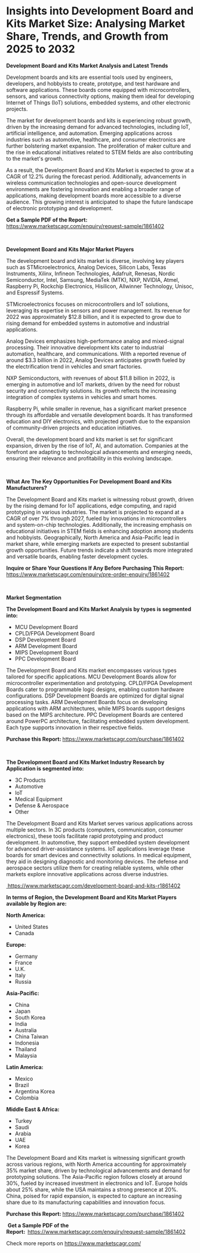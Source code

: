 <p><h1>Insights into Development Board and Kits Market Size: Analysing Market Share, Trends, and Growth from 2025 to 2032</h1></p><p><strong>Development Board and Kits Market Analysis and Latest Trends</strong></p>
<p><p>Development boards and kits are essential tools used by engineers, developers, and hobbyists to create, prototype, and test hardware and software applications. These boards come equipped with microcontrollers, sensors, and various connectivity options, making them ideal for developing Internet of Things (IoT) solutions, embedded systems, and other electronic projects. </p><p>The market for development boards and kits is experiencing robust growth, driven by the increasing demand for advanced technologies, including IoT, artificial intelligence, and automation. Emerging applications across industries such as automotive, healthcare, and consumer electronics are further bolstering market expansion. The proliferation of maker culture and the rise in educational initiatives related to STEM fields are also contributing to the market's growth.</p><p>As a result, the Development Board and Kits Market is expected to grow at a CAGR of 12.2% during the forecast period. Additionally, advancements in wireless communication technologies and open-source development environments are fostering innovation and enabling a broader range of applications, making development boards more accessible to a diverse audience. This growing interest is anticipated to shape the future landscape of electronic prototyping and development.</p></p>
<p><strong>Get a Sample PDF of the Report:&nbsp;</strong> <a href="https://www.marketscagr.com/enquiry/request-sample/1861402?utm_campaign=2306&utm_medium=2&utm_source=Github&utm_content=ia&utm_term=13022025&utm_id=development-board-and-kits">https://www.marketscagr.com/enquiry/request-sample/1861402</a></p>
<p>&nbsp;</p>
<p><strong>Development Board and Kits Major Market Players</strong></p>
<p><p>The development board and kits market is diverse, involving key players such as STMicroelectronics, Analog Devices, Silicon Labs, Texas Instruments, Xilinx, Infineon Technologies, Adafruit, Renesas, Nordic Semiconductor, Intel, Samsung, MediaTek (MTK), NXP, NVIDIA, Atmel, Raspberry Pi, Rockchip Electronics, Hisilicon, Allwinner Technology, Unisoc, and Espressif Systems. </p><p>STMicroelectronics focuses on microcontrollers and IoT solutions, leveraging its expertise in sensors and power management. Its revenue for 2022 was approximately $12.8 billion, and it is expected to grow due to rising demand for embedded systems in automotive and industrial applications.</p><p>Analog Devices emphasizes high-performance analog and mixed-signal processing. Their innovative development kits cater to industrial automation, healthcare, and communications. With a reported revenue of around $3.3 billion in 2022, Analog Devices anticipates growth fueled by the electrification trend in vehicles and smart factories.</p><p>NXP Semiconductors, with revenues of about $11.8 billion in 2022, is emerging in automotive and IoT markets, driven by the need for robust security and connectivity solutions. Its growth reflects the increasing integration of complex systems in vehicles and smart homes.</p><p>Raspberry Pi, while smaller in revenue, has a significant market presence through its affordable and versatile development boards. It has transformed education and DIY electronics, with projected growth due to the expansion of community-driven projects and education initiatives.</p><p>Overall, the development board and kits market is set for significant expansion, driven by the rise of IoT, AI, and automation. Companies at the forefront are adapting to technological advancements and emerging needs, ensuring their relevance and profitability in this evolving landscape.</p></p>
<p>&nbsp;</p>
<p><strong>What Are The Key Opportunities For Development Board and Kits Manufacturers?</strong></p>
<p><p>The Development Board and Kits market is witnessing robust growth, driven by the rising demand for IoT applications, edge computing, and rapid prototyping in various industries. The market is projected to expand at a CAGR of over 7% through 2027, fueled by innovations in microcontrollers and system-on-chip technologies. Additionally, the increasing emphasis on educational initiatives in STEM fields is enhancing adoption among students and hobbyists. Geographically, North America and Asia-Pacific lead in market share, while emerging markets are expected to present substantial growth opportunities. Future trends indicate a shift towards more integrated and versatile boards, enabling faster development cycles.</p></p>
<p><strong>Inquire or Share Your Questions If Any Before Purchasing This Report:</strong> <a href="https://www.marketscagr.com/enquiry/pre-order-enquiry/1861402?utm_campaign=2306&utm_medium=2&utm_source=Github&utm_content=ia&utm_term=13022025&utm_id=development-board-and-kits">https://www.marketscagr.com/enquiry/pre-order-enquiry/1861402</a></p>
<p>&nbsp;</p>
<p><strong>Market Segmentation</strong></p>
<p><strong>The Development Board and Kits Market Analysis by types is segmented into:</strong></p>
<p><ul><li>MCU Development Board</li><li>CPLD/FPGA Development Board</li><li>DSP Development Board</li><li>ARM Development Board</li><li>MIPS Development Board</li><li>PPC Development Board</li></ul></p>
<p><p>The Development Board and Kits market encompasses various types tailored for specific applications. MCU Development Boards allow for microcontroller experimentation and prototyping. CPLD/FPGA Development Boards cater to programmable logic designs, enabling custom hardware configurations. DSP Development Boards are optimized for digital signal processing tasks. ARM Development Boards focus on developing applications with ARM architectures, while MIPS boards support designs based on the MIPS architecture. PPC Development Boards are centered around PowerPC architecture, facilitating embedded system development. Each type supports innovation in their respective fields.</p></p>
<p><strong>Purchase this Report:&nbsp;</strong><a href="https://www.marketscagr.com/purchase/1861402?utm_campaign=2306&utm_medium=2&utm_source=Github&utm_content=ia&utm_term=13022025&utm_id=development-board-and-kits">https://www.marketscagr.com/purchase/1861402</a></p>
<p>&nbsp;</p>
<p><strong>The Development Board and Kits Market Industry Research by Application is segmented into:</strong></p>
<p><ul><li>3C Products</li><li>Automotive</li><li>IoT</li><li>Medical Equipment</li><li>Defense & Aerospace</li><li>Other</li></ul></p>
<p><p>The Development Board and Kits Market serves various applications across multiple sectors. In 3C products (computers, communication, consumer electronics), these tools facilitate rapid prototyping and product development. In automotive, they support embedded system development for advanced driver-assistance systems. IoT applications leverage these boards for smart devices and connectivity solutions. In medical equipment, they aid in designing diagnostic and monitoring devices. The defense and aerospace sectors utilize them for creating reliable systems, while other markets explore innovative applications across diverse industries.</p></p>
<p><a href="https://www.marketscagr.com/development-board-and-kits-r1861402?utm_campaign=2306&utm_medium=2&utm_source=Github&utm_content=ia&utm_term=13022025&utm_id=development-board-and-kits">&nbsp;https://www.marketscagr.com/development-board-and-kits-r1861402</a></p>
<p><strong>In terms of Region, the Development Board and Kits Market Players available by Region are:</strong></p>
<p>
    <p> <strong> North America: </strong>
        <ul>
            <li>United States</li>
            <li>Canada</li>
        </ul>
        </p> 
    <p> <strong> Europe: </strong>
        <ul>
            <li>Germany</li>
            <li>France</li>
            <li>U.K.</li>
            <li>Italy</li>
            <li>Russia</li>
        </ul>
        </p> 
    <p> <strong> Asia-Pacific: </strong>
        <ul>
            <li>China</li>
            <li>Japan</li>
            <li>South Korea</li>
            <li>India</li>
            <li>Australia</li>
            <li>China Taiwan</li>
            <li>Indonesia</li>
            <li>Thailand</li>
            <li>Malaysia</li>
        </ul>
        </p> 
    <p> <strong> Latin America: </strong>
        <ul>
            <li>Mexico</li>
            <li>Brazil</li>
            <li>Argentina Korea</li>
            <li>Colombia</li>
        </ul>
        </p> 
    <p> <strong> Middle East & Africa: </strong>
        <ul>
            <li>Turkey</li>
            <li>Saudi</li>
            <li>Arabia</li>
            <li>UAE</li>
            <li>Korea</li>
        </ul>
    </p>
    </p>
<p><p>The Development Board and Kits market is witnessing significant growth across various regions, with North America accounting for approximately 35% market share, driven by technological advancements and demand for prototyping solutions. The Asia-Pacific region follows closely at around 30%, fueled by increased investment in electronics and IoT. Europe holds about 25% share, while the USA maintains a strong presence at 20%. China, poised for rapid expansion, is expected to capture an increasing share due to its manufacturing capabilities and innovation focus.</p></p>
<p><strong>Purchase this Report: </strong><a href="https://www.marketscagr.com/purchase/1861402?utm_campaign=2306&utm_medium=2&utm_source=Github&utm_content=ia&utm_term=13022025&utm_id=development-board-and-kits">https://www.marketscagr.com/purchase/1861402</a></p>
<p>&nbsp;<strong>Get a Sample PDF of the Report:&nbsp;&nbsp;</strong><a href="https://www.marketscagr.com/enquiry/request-sample/1861402?utm_campaign=2306&utm_medium=2&utm_source=Github&utm_content=ia&utm_term=13022025&utm_id=development-board-and-kits">https://www.marketscagr.com/enquiry/request-sample/1861402</a></p>
<p><strong></strong></p>
<p>Check more reports on <a href="https://www.marketscagr.com/?utm_campaign=2306&utm_medium=2&utm_source=Github&utm_content=ia&utm_term=13022025&utm_id=development-board-and-kits">https://www.marketscagr.com/</a></p>